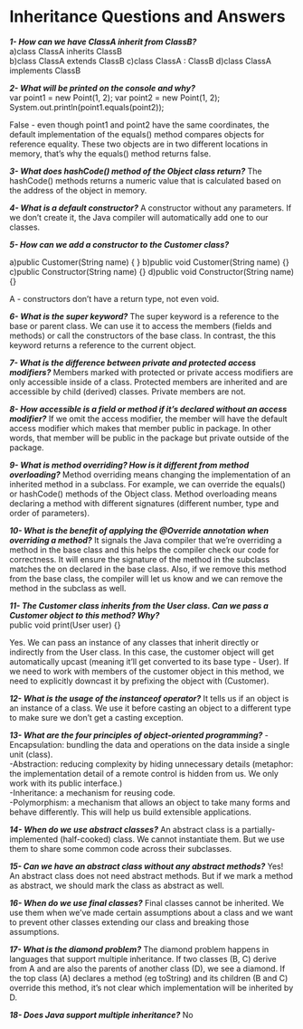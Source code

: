 # Inheritance Questions and Answers

***1- How can we have ClassA inherit from ClassB?***  
a)class ClassA inherits ClassB  
b)class ClassA extends ClassB 
c)class ClassA : ClassB 
d)class ClassA implements ClassB  

***2- What will be printed on the console and why?***  
var point1 = new Point(1, 2);
var point2 = new Point(1, 2); 
System.out.println(point1.equals(point2));

 False - even though point1 and point2 have the same coordinates, the default implementation of the equals() method compares objects for reference equality. These two objects are in two different locations in memory, that’s why the equals() method returns false.

***3- What does hashCode() method of the Object class return?*** 
The hashCode() methods returns a numeric value that is calculated based on the address of the object in memory.

***4- What is a default constructor?*** 
 A constructor without any parameters. If we don’t create it, the Java compiler will automatically add one to our classes. 

***5- How can we add a constructor to the Customer class?***

a)public Customer(String name) { } 
b)public void Customer(String name) {} 
c)public Constructor(String name) {} 
d)public void Constructor(String name) {} 

A - constructors don’t have a return type, not even void. 

***6- What is the super keyword?*** 
The super keyword is a reference to the base or parent class. We can use it to access the members (fields and methods) or call the constructors of the base class. In contrast, the this keyword returns a reference to the current object.

***7- What is the difference between private and protected access modifiers?***
Members marked with protected or private access modifiers are only accessible inside of a class. Protected members are inherited and are accessible by child (derived) classes. Private members are not. 

***8- How accessible is a field or method if it’s declared without an access modifier?*** 
If we omit the access modifier, the member will have the default access modifier which makes that member public in package. In other words, that member will be public in the package but private outside of the package. 

***9- What is method overriding? How is it different from method overloading?***
Method overriding means changing the implementation of an inherited method in a subclass. For example, we can override the equals() or hashCode() methods of the Object class. Method overloading means declaring a method with different signatures (different number, type and order of parameters).  

***10- What is the benefit of applying the @Override annotation when overriding a method?***
It signals the Java compiler that we’re overriding a method in the base class and this helps the compiler check our code for correctness. It will ensure the signature of the method in the subclass matches the on declared in the base class. Also, if we remove this method from the base class, the compiler will let us know and we can remove the method in the subclass as well.

***11- The Customer class inherits from the User class. Can we pass a Customer object to this method? Why?***  
public void print(User user) {} 

Yes. We can pass an instance of any classes that inherit directly or indirectly from the User class. In this case, the customer object will get automatically upcast (meaning it’ll get converted to its base type - User). If we need to work with members of the customer object in this method, we need to explicitly downcast it by prefixing the object with (Customer).

***12- What is the usage of the instanceof operator?***
It tells us if an object is an instance of a class. We use it before casting an object to a different type to make sure we don’t get a casting exception. 

***13- What are the four principles of object-oriented programming?*** 
-Encapsulation: bundling the data and operations on the data inside a single unit (class).  
-Abstraction: reducing complexity by hiding unnecessary details (metaphor: the implementation detail of a remote control is hidden from us. We only work with its public interface.)  
-Inheritance: a mechanism for reusing code.  
-Polymorphism: a mechanism that allows an object to take many forms and behave differently. This will help us build extensible applications.

***14- When do we use abstract classes?***
An abstract class is a partially-implemented (half-cooked) class. We cannot instantiate them. But we use them to share some common code across their subclasses.

***15- Can we have an abstract class without any abstract methods?*** 
Yes! An abstract class does not need abstract methods. But if we mark a method as abstract, we should mark the class as abstract as well. 

***16- When do we use final classes?***
Final classes cannot be inherited. We use them when we’ve made certain assumptions about a class and we want to prevent other classes extending our class and breaking those assumptions.  

***17- What is the diamond problem?*** 
The diamond problem happens in languages that support multiple inheritance. If two classes (B, C) derive from A and are also the parents of another class (D), we see a diamond. If the top class (A) declares a method (eg toString) and its children (B and C) override this method, it’s not clear which implementation will be inherited by D.  

***18- Does Java support multiple inheritance?***
No